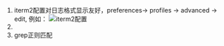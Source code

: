 1. iterm2配置对日志格式显示友好，preferences-> profiles -> advanced -> edit, 例如：
![iterm2配置](https://user-images.githubusercontent.com/21496977/59740395-8aa1f700-929a-11e9-9619-3f1118c03b6b.png)
2. 
3. grep正则匹配
